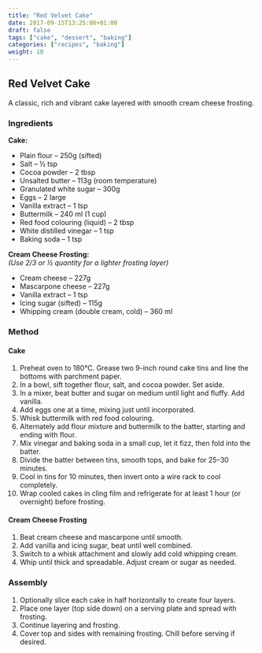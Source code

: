 ```yaml
---
title: "Red Velvet Cake"
date: 2017-09-15T13:25:00+01:00
draft: false
tags: ["cake", "dessert", "baking"]
categories: ["recipes", "baking"]
weight: 10
---
```


## Red Velvet Cake

A classic, rich and vibrant cake layered with smooth cream cheese frosting.

### Ingredients

**Cake:**
- Plain flour – 250g (sifted)  
- Salt – ½ tsp  
- Cocoa powder – 2 tbsp  
- Unsalted butter – 113g (room temperature)  
- Granulated white sugar – 300g  
- Eggs – 2 large  
- Vanilla extract – 1 tsp  
- Buttermilk – 240 ml (1 cup)  
- Red food colouring (liquid) – 2 tbsp  
- White distilled vinegar – 1 tsp  
- Baking soda – 1 tsp  

**Cream Cheese Frosting:**  
*(Use 2/3 or ½ quantity for a lighter frosting layer)*
- Cream cheese – 227g  
- Mascarpone cheese – 227g  
- Vanilla extract – 1 tsp  
- Icing sugar (sifted) – 115g  
- Whipping cream (double cream, cold) – 360 ml  

### Method

#### Cake

1. Preheat oven to 180°C. Grease two 9-inch round cake tins and line the bottoms with parchment paper.  
2. In a bowl, sift together flour, salt, and cocoa powder. Set aside.  
3. In a mixer, beat butter and sugar on medium until light and fluffy. Add vanilla.  
4. Add eggs one at a time, mixing just until incorporated.  
5. Whisk buttermilk with red food colouring.  
6. Alternately add flour mixture and buttermilk to the batter, starting and ending with flour.  
7. Mix vinegar and baking soda in a small cup, let it fizz, then fold into the batter.  
8. Divide the batter between tins, smooth tops, and bake for 25–30 minutes.  
9. Cool in tins for 10 minutes, then invert onto a wire rack to cool completely.  
10. Wrap cooled cakes in cling film and refrigerate for at least 1 hour (or overnight) before frosting.

#### Cream Cheese Frosting

1. Beat cream cheese and mascarpone until smooth.  
2. Add vanilla and icing sugar, beat until well combined.  
3. Switch to a whisk attachment and slowly add cold whipping cream.  
4. Whip until thick and spreadable. Adjust cream or sugar as needed.

### Assembly

1. Optionally slice each cake in half horizontally to create four layers.  
2. Place one layer (top side down) on a serving plate and spread with frosting.  
3. Continue layering and frosting.  
4. Cover top and sides with remaining frosting. Chill before serving if desired.
